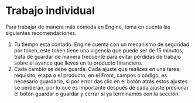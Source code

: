 # Trabajo individual

Para trabajar de manera más cómoda en Engine, toma en cuenta las siguientes recomendaciones.

1. Tu tiempo esta contado. Engine cuenta con un mecanismo de seguridad por token, este token tiene una vigencia que puede ser de 15 minutos, trata de guardar de manera frecuente para evitar pérdidas de trabajo sobre el avance que lleves en tu producto financiero. 
2. Cada cambio se debe guarda. Cada ajuste que realices en una tarea, requisito, etapa o el producto, en el Front, campos o código, es necesario guardarlo, si por error das clic en el botón atrás estos ajustes se perderán, por lo que es importante después de cada ajuste presionar el botón guardar o guardar y cerrar si ya terminamos con la sección.
